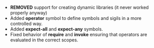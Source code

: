 * **REMOVED** support for creating dynamic libraries (it never worked properly anyway)
* Added **operator** symbol to define symbols and sigils in a more controlled way.
* Added **expect-all** and **expect-any** symbols.
* Fixed behavior of **require** and **invoke** ensuring that operators are evaluated in the correct scopes.
